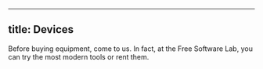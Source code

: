 <!--
SPDX-FileCopyrightText: NOI Techpark <digital@noi.bz.it>

SPDX-License-Identifier: CC0-1.0
-->

---
title: Devices
---
Before buying equipment, come to us. In fact, at the Free Software Lab, you can try the most modern tools or rent them.